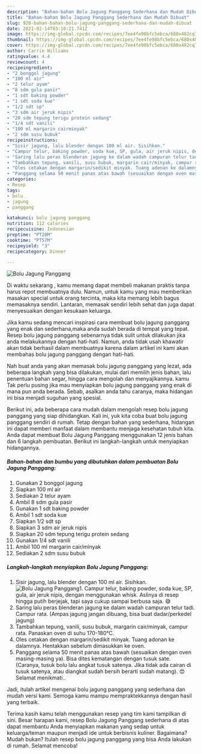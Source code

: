 ```yaml
---
description: "Bahan-bahan Bolu Jagung Panggang Sederhana dan Mudah Dibuat"
title: "Bahan-bahan Bolu Jagung Panggang Sederhana dan Mudah Dibuat"
slug: 928-bahan-bahan-bolu-jagung-panggang-sederhana-dan-mudah-dibuat
date: 2021-02-14T03:10:21.741Z
image: https://img-global.cpcdn.com/recipes/7ee4fe98bfc5ebca/680x482cq70/bolu-jagung-panggang-foto-resep-utama.jpg
thumbnail: https://img-global.cpcdn.com/recipes/7ee4fe98bfc5ebca/680x482cq70/bolu-jagung-panggang-foto-resep-utama.jpg
cover: https://img-global.cpcdn.com/recipes/7ee4fe98bfc5ebca/680x482cq70/bolu-jagung-panggang-foto-resep-utama.jpg
author: Carrie Williams
ratingvalue: 4.4
reviewcount: 4
recipeingredient:
- "2 bonggol jagung"
- "100 ml air"
- "2 telur ayam"
- "8 sdm gula pasir"
- "1 sdt baking powder"
- "1 sdt soda kue"
- "1/2 sdt sp"
- "3 sdm air jeruk nipis"
- "20 sdm tepung terigu protein sedang"
- "1/4 sdt vanili"
- "100 ml margarin cairminyak"
- "2 sdm susu bubuk"
recipeinstructions:
- "Sisir jagung, lalu blender dengan 100 ml air. Sisihkan."
- "Campur telur, baking powder, soda kue, SP, gula, air jeruk nipis, dengan menggunakan whisk. Aslinya di resep hingga putih berjejak, tapi saya cukup sampai berbusa saja. 😅"
- "Saring lalu peras blenderan jagung ke dalam wadah campuran telur tadi. Campur rata. (Ampas jagung jangan dibuang, bisa buat dadar/perkedel jagung)"
- "Tambahkan tepung, vanili, susu bubuk, margarin cair/minyak, campur rata. Panaskan oven di suhu 170-180°C."
- "Oles cetakan dengan margarin/sedikit minyak. Tuang adonan ke dalamnya. Hentakkan sebelum dimasukkan ke oven."
- "Panggang selama 50 menit panas atas bawah (sesuaikan dengan oven masing-masing ya). Bisa dites kematangan dengan tusuk sate. (Caranya, tusuk bolu lalu angkat tusuk satenya. Jika tidak ada cairan di tusuk satenya, atau diangkat sudah bersih berarti sudah matang). 😍 Selamat menikmati.."
categories:
- Resep
tags:
- bolu
- jagung
- panggang

katakunci: bolu jagung panggang 
nutrition: 112 calories
recipecuisine: Indonesian
preptime: "PT20M"
cooktime: "PT57M"
recipeyield: "3"
recipecategory: Dinner

---
```



![Bolu Jagung Panggang](https://img-global.cpcdn.com/recipes/7ee4fe98bfc5ebca/680x482cq70/bolu-jagung-panggang-foto-resep-utama.jpg)

Di waktu  sekarang , kamu memang dapat membeli makanan praktis tanpa harus repot membuatnya dulu. Namun, untuk kamu yang mau memberikan masakan special untuk orang tercinta, maka kita memang lebih bagus memasaknya sendiri. Lantaran, memasak sendiri lebih sehat dan juga dapat menyesuaikan dengan kesukaan keluarga.

Jika kamu sedang mencari inspirasi cara membuat bolu jagung panggang yang enak dan sederhana,maka anda sudah berada di tempat yang tepat. Resep bolu jagung panggang  sebenarnya tidak sulit untuk dilakukan jika anda melakukannya dengan hati-hati. Namun, anda tidak usah khawatir akan tidak berhasil dalam membuatnya 
karena dalam artikel ini kami akan membahas bolu jagung panggang dengan hati-hati.  



Nah buat anda yang akan memasak bolu jagung panggang yang lezat, ada beberapa langkah yang bisa dilakukan, mulai dari memilih jenis bahan, lalu penentuan bahan segar, hingga cara mengolah dan menyajikannya. kamu Tak perlu pusing jika mau menyiapkan bolu jagung panggang yang enak di mana pun anda berada. Sebab, asalkan anda  tahu caranya, maka hidangan ini bisa menjadi suguhan yang spesial.

Berikut ini, ada beberapa cara mudah dalam mengolah resep bolu jagung panggang yang siap dihidangkan. Kali ini, yuk kita coba buat bolu jagung panggang sendiri di rumah. Tetap dengan bahan yang sederhana, hidangan ini dapat memberi manfaat dalam membantu menjaga kesehatan tubuh kita. Anda dapat membuat Bolu Jagung Panggang menggunakan 12 jenis bahan dan 6 langkah pembuatan. Berikut ini langkah-langkah untuk menyiapkan hidangannya.

<!--inarticleads1-->

##### Bahan-bahan dan bumbu yang dibutuhkan dalam pembuatan Bolu Jagung Panggang:

1. Gunakan 2 bonggol jagung
1. Siapkan 100 ml air
1. Sediakan 2 telur ayam
1. Ambil 8 sdm gula pasir
1. Gunakan 1 sdt baking powder
1. Ambil 1 sdt soda kue
1. Siapkan 1/2 sdt sp
1. Siapkan 3 sdm air jeruk nipis
1. Siapkan 20 sdm tepung terigu protein sedang
1. Gunakan 1/4 sdt vanili
1. Ambil 100 ml margarin cair/minyak
1. Sediakan 2 sdm susu bubuk




<!--inarticleads2-->

##### Langkah-langkah menyiapkan Bolu Jagung Panggang:

1. Sisir jagung, lalu blender dengan 100 ml air. Sisihkan.
<img src="https://img-global.cpcdn.com/steps/578353fd73cf3ce6/160x128cq70/bolu-jagung-panggang-langkah-memasak-1-foto.jpg" alt="Bolu Jagung Panggang">1. Campur telur, baking powder, soda kue, SP, gula, air jeruk nipis, dengan menggunakan whisk. Aslinya di resep hingga putih berjejak, tapi saya cukup sampai berbusa saja. 😅
1. Saring lalu peras blenderan jagung ke dalam wadah campuran telur tadi. Campur rata. (Ampas jagung jangan dibuang, bisa buat dadar/perkedel jagung)
1. Tambahkan tepung, vanili, susu bubuk, margarin cair/minyak, campur rata. Panaskan oven di suhu 170-180°C.
1. Oles cetakan dengan margarin/sedikit minyak. Tuang adonan ke dalamnya. Hentakkan sebelum dimasukkan ke oven.
1. Panggang selama 50 menit panas atas bawah (sesuaikan dengan oven masing-masing ya). Bisa dites kematangan dengan tusuk sate. (Caranya, tusuk bolu lalu angkat tusuk satenya. Jika tidak ada cairan di tusuk satenya, atau diangkat sudah bersih berarti sudah matang). 😍 Selamat menikmati..




Jadi, itulah artikel mengenai  bolu jagung panggang  yang sederhana dan mudah versi kami. Semoga kamu mampu mempraktekkannya dengan hasil yang terbaik. 

Terima kasih kamu telah menggunakan resep yang tim kami tampilkan di sini. Besar harapan kami, resep  Bolu Jagung Panggang sederhana di atas dapat membantu Anda menyiapkan makanan yang sedap untuk keluarga/teman maupun menjadi ide untuk berbisnis kuliner. Bagaimana? Mudah bukan? Itulah resep bolu jagung panggang yang bisa Anda lakukan di rumah. Selamat mencoba!

